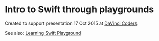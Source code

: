 # Intro to Swift through playgrounds
Created to support presentation 17 Oct 2015 at [DaVinci Coders](http://davincicoders.com).

See also: [Learning Swift Playground](https://github.com/hollarab/LearningSwiftWorkshop)
